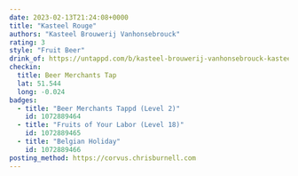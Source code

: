 ```yaml
---
date: 2023-02-13T21:24:08+0000
title: "Kasteel Rouge"
authors: "Kasteel Brouwerij Vanhonsebrouck"
rating: 3
style: "Fruit Beer"
drink_of: https://untappd.com/b/kasteel-brouwerij-vanhonsebrouck-kasteel-rouge/6890
checkin:
  title: Beer Merchants Tap
  lat: 51.544
  long: -0.024
badges:
  - title: "Beer Merchants Tappd (Level 2)"
    id: 1072889464
  - title: "Fruits of Your Labor (Level 18)"
    id: 1072889465
  - title: "Belgian Holiday"
    id: 1072889466
posting_method: https://corvus.chrisburnell.com
---
```

